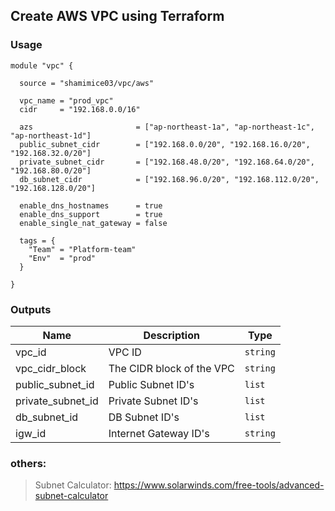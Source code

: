 ## Create AWS VPC using Terraform

### Usage
```
module "vpc" {

  source = "shamimice03/vpc/aws"
  
  vpc_name = "prod_vpc"
  cidr     = "192.168.0.0/16"

  azs                       = ["ap-northeast-1a", "ap-northeast-1c", "ap-northeast-1d"]
  public_subnet_cidr        = ["192.168.0.0/20", "192.168.16.0/20", "192.168.32.0/20"]
  private_subnet_cidr       = ["192.168.48.0/20", "192.168.64.0/20", "192.168.80.0/20"]
  db_subnet_cidr            = ["192.168.96.0/20", "192.168.112.0/20", "192.168.128.0/20"]
  
  enable_dns_hostnames      = true
  enable_dns_support        = true
  enable_single_nat_gateway = false

  tags = {
    "Team" = "Platform-team"
    "Env"  = "prod"
  }

}
```

### Outputs
| Name | Description | Type |
|------|---------|-----------|
vpc_id | VPC ID | `string`
vpc_cidr_block | The CIDR block of the VPC | `string`
public_subnet_id | Public Subnet ID's | `list`
private_subnet_id | Private Subnet ID's | `list`
db_subnet_id | DB Subnet ID's | `list`
igw_id | Internet Gateway ID's | `string`


### others:
> Subnet Calculator: https://www.solarwinds.com/free-tools/advanced-subnet-calculator